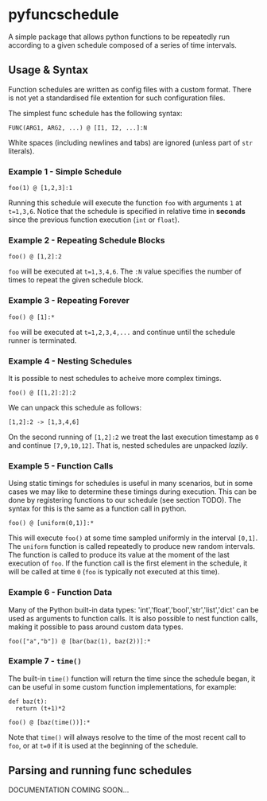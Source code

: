 # pyfuncschedule

A simple package that allows python functions to be repeatedly run according to a given schedule composed of a series of time intervals.

## Usage & Syntax

Function schedules are written as config files with a custom format. There is not yet a standardised file extention for such configuration files.

The simplest func schedule has the following syntax: 
```
FUNC(ARG1, ARG2, ...) @ [I1, I2, ...]:N
```
White spaces (including newlines and tabs) are ignored (unless part of `str` literals).

### Example 1 - Simple Schedule
```
foo(1) @ [1,2,3]:1
```

Running this schedule will execute the function `foo` with arguments `1` at `t=1,3,6`. Notice that the schedule is specified in relative time in __seconds__ since the previous function execution (`int` or `float`).

### Example 2 - Repeating Schedule Blocks
```
foo() @ [1,2]:2
```

`foo` will be executed at `t=1,3,4,6`. The `:N` value specifies the number of times to repeat the given schedule block.

### Example 3 - Repeating Forever
```
foo() @ [1]:*
```

`foo` will be executed at `t=1,2,3,4,...` and continue until the schedule runner is terminated.

### Example 4 - Nesting Schedules

It is possible to nest schedules to acheive more complex timings.
```
foo() @ [[1,2]:2]:2
```
We can unpack this schedule as follows:
```
[1,2]:2 -> [1,3,4,6]
```
On the second running of `[1,2]:2` we treat the last execution timestamp as `0` and continue `[7,9,10,12]`. That is, nested schedules are unpacked _lazily_.

### Example 5 - Function Calls

Using static timings for schedules is useful in many scenarios, but in some cases we may like to determine these timings during execution. This can be done by registering functions to our schedule (see section TODO).
The syntax for this is the same as a function call in python.

```
foo() @ [uniform(0,1)]:*
```

This will execute `foo()` at some time sampled uniformly in the interval `[0,1]`. The `uniform` function is called repeatedly to produce new random intervals. The function is called to produce its value at the moment of the last execution of `foo`. If the function call is the first element in the schedule, it will be called at time `0` (`foo` is typically not executed at this time).

### Example 6 - Function Data

Many of the Python built-in data types: 'int','float','bool','str','list','dict' can be used as arguments to function calls. It is also possible to nest function calls, making it possible to pass around custom data types. 
```
foo(["a","b"]) @ [bar(baz(1), baz(2))]:*
```

### Example 7 - `time()`

The built-in `time()` function will return the time since the schedule began, it can be useful in some custom function implementations, for example: 

```
def baz(t):
  return (t+1)*2
```
```
foo() @ [baz(time())]:*
```

Note that `time()` will always resolve to the time of the most recent call to `foo`, or at `t=0` if it is used at the beginning of the schedule.


## Parsing and running func schedules

DOCUMENTATION COMING SOON...



